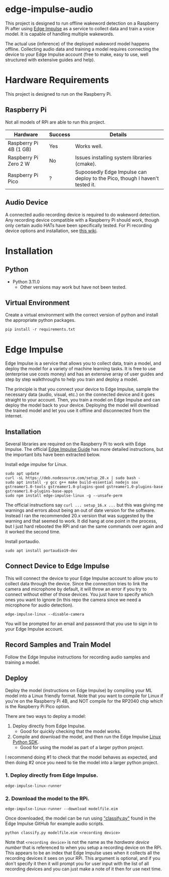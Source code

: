 # edge-impulse-audio
This project is designed to run offline wakeword detection on a Raspberry Pi after using [Edge Impulse](https://edgeimpulse.com/) as a service to collect data and train a voice model. It is capable of handling multiple wakewords.

The actual use (inference) of the deployed wakeword model happens offline. Collecting audio data and training a model requires connecting the device to your Edge Impulse account (free to make, easy to use, well structured with extensive guides and help).

# Hardware Requirements
This project is designed to run on the Raspberry Pi.

## Raspberry Pi
Not all models of RPi are able to run this project.

| Hardware | Success | Details |
|-|-|-|
| Raspberry Pi 4B (1 GB) | Yes | Works well. |
| Raspberry Pi Zero 2 W | No | Issues installing system libraries (cmake). |
| Raspberry Pi Pico | ? | Supoosedly Edge Impulse can deploy to the Pico, though I haven't tested it. |

## Audio Device
A connected audio recording device is required to do wakeword detection. Any recording device compatible with a Raspberry Pi should work, though only certain audio HATs have been specifically tested. For Pi recording device options and installation, see [this wiki](https://github.com/EricApgar/raspberry-pi-how-to/wiki/Audio-Recording-Basics). 

# Installation

## Python
* Python 3.11.0
    * Other versions may work but have not been tested.
 
## Virtual Environment
Create a virtual environment with the correct version of python and install the appropriate python packages.
```
pip install -r requirements.txt
```

# Edge Impulse
Edge Impulse is a service that allows you to collect data, train a model, and deploy the model for a variety of machine learning tasks. It is free to use (enterprise use costs money) and has an extensive array of user guides and step by step walkthroughs to help you train and deploy a model.

The principle is that you connect your device to Edge Impulse, sample the necessary data (audio, visual, etc.) on the connected device and it goes straight to your account. Then, you train a model on Edge Impulse and can deploy the model back to your device. Deploying the model will download the trained model and let you use it offline and disconnected from the internet.

## Installation
Several libraries are required on the Raspberry Pi to work with Edge Impulse. The official [Edge Impulse Guide](https://docs.edgeimpulse.com/docs/edge-ai-hardware/cpu/raspberry-pi-4) has more detailed instructions, but the important bits have been extracted below.

Install edge impulse for Linux.
```
sudo apt update
curl -sL https://deb.nodesource.com/setup_20.x | sudo bash -
sudo apt install -y gcc g++ make build-essential nodejs sox gstreamer1.0-tools gstreamer1.0-plugins-good gstreamer1.0-plugins-base gstreamer1.0-plugins-base-apps
sudo npm install edge-impulse-linux -g --unsafe-perm
```

The official instructions say ```curl ... setup_16.x ...``` but this was giving me warnings and errors about being an out of date version for the software. Instead I ran the recommended 20.x version that was suggested by the warning and that seemed to work. It did hang at one point in the process, but I just hard rebooted the RPi and ran the same commands over again and it worked the second time.

Install portaudio.
```
sudo apt install portaudio19-dev
```

## Connect Device to Edge Impulse
This will connect the device to your Edge Impulse account to allow you to collect data through the device. Since the connection tries to link the camera and microphone by default, it will throw an error if you try to connect without either of those devices. You just have to specify which ones you want to ignore (in this repo the camera since we need a microphone for audio detection).

```
edge-impulse-linux --disable-camera
```
You will be prompted for an email and password that you use to sign in to your Edge Impulse account.

## Record Samples and Train Model
Follow the Edge Impulse instructions for recording audio samples and training a model.

## Deploy
Deploy the model (instructions on Edge Impulse) by compiling your ML model into a Linux friendly format. Note that you want to compile for Linux if you're on the Raspberry Pi 4B, and NOT compile for the RP2040 chip which is the Raspberry Pi Pico option.

There are two ways to deploy a model:
1. Deploy directly from Edge Impulse.
   * Good for quickly checking that the model works.
0. Compile and download the model, and then run the Edge Impulse [Linux Python SDK](https://docs.edgeimpulse.com/docs/tools/edge-impulse-for-linux/linux-python-sdk).
   * Good for using the model as part of a larger python project.

I recommend doing #1 to check that the model behaves as expected, and then doing #2 once you need to tie the model into a larger python project.

### 1. Deploy directly from Edge Impulse.
```
edge-impulse-linux-runner
```

### 2. Download the model to the RPi.
```
edge-impulse-linux-runner --download modelfile.eim
```

Once downloaded, the model can be run using ["classify.py"](https://github.com/edgeimpulse/linux-sdk-python/blob/master/examples/audio/classify.py) found in the Edge Impulse GitHub for example audio scripts.
```
python classify.py modelfile.eim <recording device>
```

Note that ```<recording device>``` is not the name as the *hardware device number* that is referenced to when you setup a recording device on the RPi. This appears to be an index that Edge Impulse uses when it collects all the recording devices it sees on your RPi. This argument is optional, and if you don't specify it then it will prompt you for user input with the list of all recording devices and you can just make a note of it then for use next time. 
